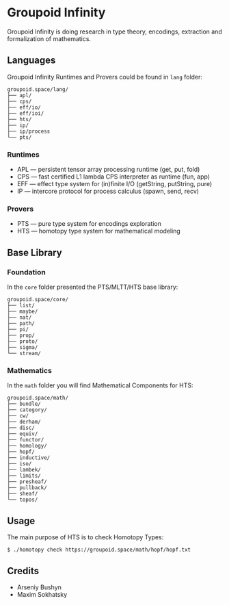 # Groupoid Infinity

Groupoid Infinity is doing research in type theory, encodings, extraction and formalization of mathematics.

## Languages

Groupoid Infinity Runtimes and Provers could be found in `lang` folder:

```
groupoid.space/lang/
├── apl/
├── cps/
├── eff/io/
├── eff/ioi/
├── hts/
├── ip/
├── ip/process
└── pts/
```

### Runtimes

* APL — persistent tensor array processing runtime (get, put, fold)
* CPS — fast certified L1 lambda CPS interpreter as runtime (fun, app)
* EFF — effect type system for (in)finite I/O (getString, putString, pure)
* IP — intercore protocol for process calculus (spawn, send, recv)

### Provers

* PTS — pure type system for encodings exploration
* HTS — homotopy type system for mathematical modeling

## Base Library

### Foundation

In the `core` folder presented the PTS/MLTT/HTS base library:

```
groupoid.space/core/
├── list/
├── maybe/
├── nat/
├── path/
├── pi/
├── prop/
├── proto/
├── sigma/
└── stream/
```

### Mathematics

In the `math` folder you will find Mathematical Components for HTS:

```
groupoid.space/math/
├── bundle/
├── category/
├── cw/
├── derham/
├── disc/
├── equiv/
├── functor/
├── homology/
├── hopf/
├── inductive/
├── iso/
├── lambek/
├── limits/
├── presheaf/
├── pullback/
├── sheaf/
└── topos/
```

## Usage

The main purpose of HTS is to check Homotopy Types:

```
$ ./homotopy check https://groupoid.space/math/hopf/hopf.txt
```

## Credits

* Arseniy Bushyn
* Maxim Sokhatsky
